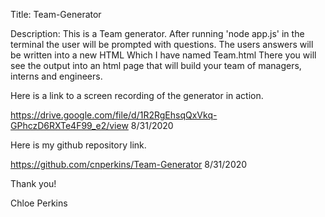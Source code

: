 Title: Team-Generator

Description: This is a Team generator. After running 'node app.js' in the terminal the user will be prompted with questions. The users answers will be written into a new HTML Which I have named Team.html There you will see the output into an html page that will build your team of managers, interns and engineers.

Here is a link to a screen recording of the generator in action.

https://drive.google.com/file/d/1R2RgEhsqQxVkq-GPhczD6RXTe4F99_e2/view 8/31/2020

Here is my github repository link.

https://github.com/cnperkins/Team-Generator 8/31/2020

Thank you!

Chloe Perkins